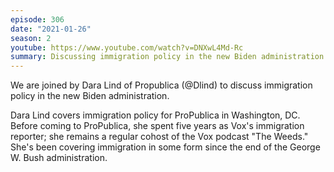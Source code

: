 ```yaml
---
episode: 306
date: "2021-01-26"
season: 2
youtube: https://www.youtube.com/watch?v=DNXwL4Md-Rc
summary: Discussing immigration policy in the new Biden administration
---
```

We are joined by Dara Lind of Propublica (@Dlind) to discuss immigration policy in the new Biden administration.

Dara Lind covers immigration policy for ProPublica in Washington, DC. Before coming to ProPublica, she spent five years as Vox's immigration reporter; she remains a regular cohost of the Vox podcast "The Weeds." She's been covering immigration in some form since the end of the George W. Bush administration.
